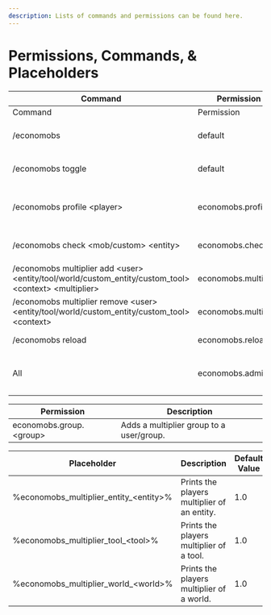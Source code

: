 ```yaml
---
description: Lists of commands and permissions can be found here.
---
```


# Permissions, Commands, & Placeholders

<table data-header-hidden><thead><tr><th width="217">Command</th><th width="193">Permission</th><th>Description</th></tr></thead><tbody><tr><td>Command</td><td>Permission</td><td>Description</td></tr><tr><td>/economobs</td><td>default</td><td>Brings up an in-game help guide.</td></tr><tr><td>/economobs toggle</td><td>default</td><td>Toggles messaging features.</td></tr><tr><td>/economobs profile &#x3C;player></td><td>economobs.profile</td><td>Checks the multiplier profile of a user.</td></tr><tr><td>/economobs check &#x3C;mob/custom> &#x3C;entity></td><td>economobs.check</td><td>Checks the loot tables of an entity.</td></tr><tr><td>/economobs multiplier add &#x3C;user> &#x3C;entity/tool/world/custom_entity/custom_tool> &#x3C;context> &#x3C;multiplier></td><td>economobs.multiplier</td><td>Adds a multiplier to a user.</td></tr><tr><td>/economobs multiplier remove &#x3C;user> &#x3C;entity/tool/world/custom_entity/custom_tool> &#x3C;context></td><td>economobs.multiplier</td><td>Removes a multiplier from a user.</td></tr><tr><td>/economobs reload</td><td>economobs.reload</td><td>Reloads the plugin.</td></tr><tr><td>All</td><td>economobs.admin</td><td>Gives access to all commands.</td></tr></tbody></table>

| Permission               | Description                              |
| ------------------------ | ---------------------------------------- |
| economobs.group.\<group> | Adds a multiplier group to a user/group. |



<table><thead><tr><th width="358">Placeholder</th><th width="255">Description</th><th>Default Value</th></tr></thead><tbody><tr><td>%economobs_multiplier_entity_&#x3C;entity>%</td><td>Prints the players multiplier of an entity.</td><td>1.0</td></tr><tr><td>%economobs_multiplier_tool_&#x3C;tool>%</td><td>Prints the players multiplier of a tool.</td><td>1.0</td></tr><tr><td>%economobs_multiplier_world_&#x3C;world>%</td><td>Prints the players multiplier of a world.</td><td>1.0</td></tr></tbody></table>
